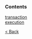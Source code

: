 ### Contents
[transaction](./transaction.md)  
[execution](./execution.md)  

[< Back](./READNE.md)
